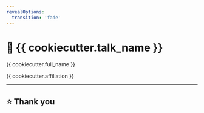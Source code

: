 ```yaml
---
revealOptions:
  transition: 'fade'
---
```


# 🌟 {{ cookiecutter.talk_name }}

{{ cookiecutter.full_name }}

{{ cookiecutter.affiliation }}

---

## ⭐️ Thank you
